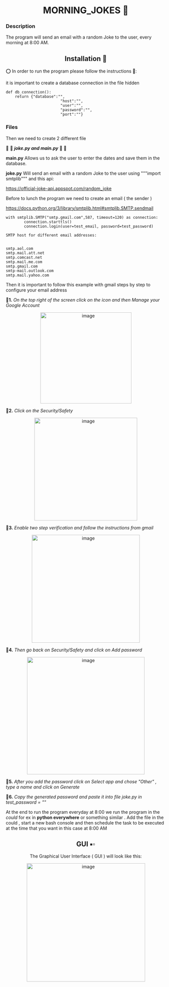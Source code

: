<h1 align="center">MORNING_JOKES 💎 </h1>


### Description

The program will send an email with a random Joke to the user, every morning at 8:00 AM.



<h2 align="center">Installation 🧊</h2> 

⭕ In order to run the program please follow the instructions 🏁:

it is important to create a database connection in the file hidden 

```
def db_connection():
    return {"database":"",
                        "host":"",
                        "user":"",
                        "password":"",
                        "port":""}

```

### Files

Then we need to create 2 different file 

🔲 🔲 **_joke.py and main.py_** 🔲 🔲 

**main.py** Allows us to ask the user to enter the dates and save them in the database.

**joke.py** Will send an email with a random Joke to the user using """import smtplib""" and this api:

https://official-joke-api.appspot.com/random_joke

Before to lunch the program we need to create an email ( the sender )

https://docs.python.org/3/library/smtplib.html#smtplib.SMTP.sendmail

``` 
with smtplib.SMTP("smtp.gmail.com",587, timeout=120) as connection:
        connection.starttls()
        connection.login(user=test_email, password=test_password)

SMTP host for different email addresses:


smtp.aol.com
smtp.mail.att.net
smtp.comcast.net
smtp.mail.me.com
smtp.gmail.com
smtp-mail.outlook.com
smtp.mail.yahoo.com    

```
Then it is important to follow this example with gmail steps by step to configure your email address


🔹**1.** _On the top right of the screen click on the icon and then Manage your Google Account_

<p align="center">
<img width="287" alt="image" src="https://user-images.githubusercontent.com/110894389/220471922-99ea43d0-2599-4683-bd78-dd34bdd764c8.png">
</p>


🔹**2.** _Click on the Security/Safety_

<p align="center">
<img width="324" alt="image" src="https://user-images.githubusercontent.com/110894389/220472134-20f8508d-15d4-443f-a765-c7183b8a1252.png">
</p>

🔹**3.** _Enable two step verification and follow the instructions from gmail_

<p align="center">
<img width="340" alt="image" src="https://user-images.githubusercontent.com/110894389/220472533-b788ed6e-f74d-49a3-9a31-42922e03e765.png">
</p>


🔹**4.** _Then go back on Security/Safety and click on Add password_

<p align="center">
<img width="370" alt="image" src="https://user-images.githubusercontent.com/110894389/220472859-735c8fe5-a7b2-4ed1-8d59-bfab94f712e0.png">
</p>

🔹**5.** _After you add the password click on Select app and chose "Other" , type a name and click on Generate_


🔹**6.** _Copy the generated password and paste it into file joke.py in  test_password = ""_




At the end to run the program everyday at 8:00 we run the program in the _could_ for ex in **python everywhere** or something similar . 
Add the file in the could , start a new bash console and then schedule the task to be executed at the time that you want in this case at 8:00 AM



<h2 align="center">GUI ▪️▫️ </h2> 

<p align="center">The Graphical User Interface  ( GUI ) will look like this:</p>

<p align="center">
<img width="373" alt="image" src="https://user-images.githubusercontent.com/110894389/220474249-997b0c1e-7dd1-407b-95b2-4c518786213f.png">
</p>




